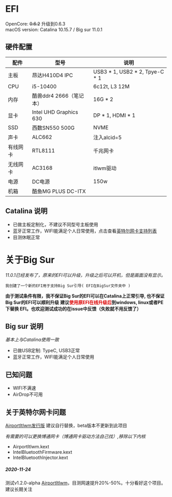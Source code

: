 
# EFI
OpenCore: ~~0.6.2~~ 升级到0.6.3  
macOS version: Catalina 10.15.7 / Big sur 11.0.1

## 硬件配置

| 配件   | 型号 | 说明 |
|------|----|----|
| 主板   |  昂达H410D4 IPC  |  USB3 * 1, USB2 * 2, Tpye-C * 1 |
| CPU  |  i5-10400  |  6c12t, L3 12M  |
| 内存   |  酷兽ddr4 2666（笔记本）  |  16G * 2  |
| 显卡   |  Intel UHD Graphics 630  |  DP * 1, HDMI * 1  |
| SSD  |  西数SN550 500G  |  NVME  |
| 声卡   |  ALC662  |  注入alcid=5  |
| 有线网卡 |  RTL8111  |  千兆网卡  |
| 无线网卡 |  AC3168  |  itlwm驱动  |
| 电源 |  DC电源  |  150w  |
| 机箱 |  酷鱼MG PLUS DC-ITX  |    |


## Catalina 说明
* 已做主板定制化，不建议不同型号主板使用
* 蓝牙正常工作，WIFI能满足个人日常使用，点击查看[英特尔网卡支持列表](https://docs.oiw.workers.dev/itlwm/Compat.html#gen-1)
* 目测休眠正常

# 关于Big Sur

*11.0.1已经发布了，原来的EFI可以升级，升级之后可以开机，但是画面没有显示。*

` 我创建了一个新的EFI用于支持Big Sur引导( EFI在BigSur文件夹中 ) `

**由于测试条件有限，我不保证Big Sur的EFI可以在Catalina上正常引导, 也不保证Big Sur的EFI可以顺利升级**
**建议<font color="#dd0000">使用原EFI在线升级后</font>到windows, linux或者PE下替换 EFI。也欢迎测试成功的在issue中反馈（失败就不用反馈了）**

## Big sur 说明

*基本上与Catalina使用一致*

* 已做USB定制: TypeC, USB3正常
* 蓝牙正常工作，WIFI能满足个人日常使用



## 已知问题
* WIFI不满速
* AirDrop不可用

## 关于英特尔网卡问题

[AirportItlwm发行版](https://github.com/OpenIntelWireless/itlwm/releases)
建议自行替换，beta版本不更新到此项目

*有需要的可以更换博通网卡（博通网卡驱动方法自己找）,移除以下内核*
* AirportItlwm.kext
* IntelBluetoothFirmware.kext
* IntelBluetoothInjector.kext

##### 2020-11-24

测试v1.2.0-alpha [AirportItlwm](https://github.com/OpenIntelWireless/itlwm/releases)，目测网速提升20%-50%。十分看好这个项目。建议长期关注
